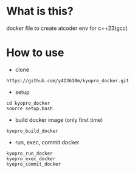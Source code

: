 # What is this?
docker file to create atcoder env for c++23(gcc)

# How to use

- clone
```
https://github.com/y423610m/kyopro_docker.git
```

- setup
```
cd kyopro_docker
source setup.bash
```

- build docker image (only first time)
```
kyopro_build_docker
```

- run, exec, commit docker
```
kyopro_run_docker
kyopro_exec_docker
kyopro_commit_docker
```
